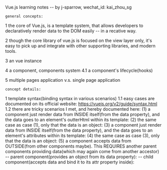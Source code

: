 Vue.js learning notes -- by j-sparrow, wechat_id: kai_zhou_sg

````general concepts:````

1 the core of Vue.js, is a template system, that allows developers to declaratively render data to the DOM easily -- in a recative way.

2 though the core library of vue.js is focused on the view layer only, it's easy to pick up and integrate with other supporting libraries, and modern tools.

3 an vue instance

4 a component, components system
  4.1 a component's lifecycle(hooks)

5 multiple pages application v.s. single page application

````concept details:````

1 template syntax(binding syntax in various scenarios)
  1.1 easy cases are documented on its official website: https://vuejs.org/v2/guide/syntax.html
  1.2 there are tricky scenarios I met, and hereby documented here:
    (1) a component just render data from INSIDE itself(from the data property), and the data goes to an element's outterHtml within its template:
    <template>
      <span>{{ message }}</span>
    </template>
    <script>
      module.exports = {
        data: function () {
          return {
            message: 'hello world' // this message property(its value: hello world) will be rendered(interpolated to {{ message }} in template)
          }
        }
      }
    </script>
    (2) the same case as case (1), only that the data is an object:
    <template>
      <span>{{ message.text }}</span>
    </template>
    <script>
      module.exports = {
        data: function () {
          return {
            message: {
              text: 'hello world'
            }
          }
        }
      }
    </script>
    (3) a component just render data from INSIDE itself(from the data property), and the data goes to an element's attributes within its template:
    <template>
      <button :value="txt_on_btn"></button> <!--note here, the syntax is DIFFERENT, it's not {{}} again, it's just "", it's a BINDING, not INTERPOLATING -->
    </template>
    <script>
      module.exports = {
        data: function () {
          return {
            txt_on_btn: 'hello world' // this message property(its value: hello world) will be rendered(interpolated to {{ message }} in template)
          }
        }
      }
    </script>
    (4) the same case as case (3), only that the data is an object:
    <template>
      <button :value="btn_attr.txt_on_btn"></button>
    </template>
    <script>
      module.exports = {
        data: function () {
          return {
            btn_attr: {
              txt_on_btn: 'hello world' // this message property(its value: hello world) will be rendered(interpolated to {{ message }} in template)
            }
          }
        }
      }
    </script>
    (5) a component accepts data from OUTSIDE(from other components maybe). This REQUIRES another parent components providing data(which may again come from another accestor)
    -- parent component(provides an object from its data property):
    <template>
      <child-component v-bind:comp_attr="random_data"></child-component>
    </template>
    <script>
      moudle.exports = {
        data: function () { // pay attention here: parent provides data to child-component through data property, NOT props property(props should come from parent's parent, which DOES NOT exist)
          return {
            random_data: "some data hold by parent component, it could be provided to the child-component, but not necessarily so"
          }
        }
      }
    </script>
    -- child component(accepts data and bind it to its attr property inside):
    <template>
      <input type='text' v-bind:value="comp_attr" />
    </template>
    <script>
      module.exports = {
        props: ['comp_attr']
      }
    </script>



